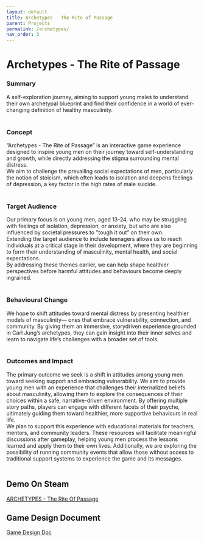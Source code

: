 ```yaml
---
layout: default
title: Archetypes - The Rite of Passage
parent: Projects
permalink: /archetypes/
nav_order: 3
---
```


<h1>Archetypes - The Rite of Passage</h1>
<h3>Summary</h3>
A self-exploration journey, aiming to support young males to understand their own archetypal blueprint and find their confidence in a world of ever-changing definition of healthy masculinity.
<br><br>
<h3>Concept</h3>
”Archetypes - The Rite of Passage” is an interactive game experience designed to inspire young men
on their journey toward self-understanding and growth, while directly addressing the stigma
surrounding mental distress.<br>
We aim to challenge the prevailing social expectations of men,
particularly the notion of stoicism, which often leads to isolation and deepens feelings of depression,
a key factor in the high rates of male suicide.
<br><br>
<h3>Target Audience</h3>
Our primary focus is on young men, aged 13-24, who may be struggling with feelings of isolation,
depression, or anxiety, but who are also influenced by societal pressures to ”tough it out” on their
own.<br>
Extending the target audience to include teenagers allows us to reach individuals at a critical
stage in their development, where they are beginning to form their understanding of masculinity,
mental health, and social expectations.<br>
By addressing these themes earlier, we can help shape
healthier perspectives before harmful attitudes and behaviours become deeply ingrained.
<br><br>
<h3>Behavioural Change</h3>
We hope to shift attitudes toward mental distress by presenting healthier models of masculinity—
ones that embrace vulnerability, connection, and community. By giving them an immersive, storydriven experience grounded in Carl Jung’s archetypes, they can gain insight into their inner selves and
learn to navigate life’s challenges with a broader set of tools.
<br><br>
<h3>Outcomes and Impact</h3>
The primary outcome we seek is a shift in attitudes among young men toward seeking support and
embracing vulnerability. We aim to provide young men with an experience that challenges their
internalized beliefs about masculinity, allowing them to explore the consequences of their choices
within a safe, narrative-driven environment. By offering multiple story paths, players can engage with
different facets of their psyche, ultimately guiding them toward healthier, more supportive behaviours
in real life.
<br>
We plan to support this experience with educational materials for teachers, mentors, and community
leaders. These resources will facilitate meaningful discussions after gameplay, helping young men
process the lessons learned and apply them to their own lives. Additionally, we are exploring the
possibility of running community events that allow those without access to traditional support
systems to experience the game and its messages.
<br><br>
<h2>Demo On Steam</h2>
<a href="https://store.steampowered.com/app/2096720/ARCHETYPES__The_Rite_Of_Passage/" target="_blank">ARCHETYPES - The Rite Of Passage</a>
<h2>Game Design Document</h2>
<a href="https://store.steampowered.com/app/2096720/ARCHETYPES__The_Rite_Of_Passage/" target="_blank">Game Design Doc</a>

